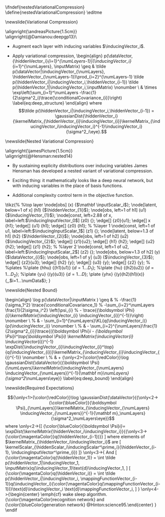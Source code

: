 \ifndef{nestedVariationalCompression}
\define{nestedVariationalCompression}
\editme

\newslide{Variational Compression}

\alignright{\andreasPicture{1.5cm}}\
\alignright{@Damianou:deepgp13}\

-   Augment each layer with inducing variables $\inducingVector_i$.

-   Apply variational compression, \begin{align}
          p(\dataVector, \{\hiddenVector_i\}_{i=1}^{\numLayers-1}|\{\inducingVector_i\}_{i=1}^{\numLayers}, \inputMatrix) \geq & 
          \tilde p(\dataVector|\inducingVector_{\numLayers}, \hiddenVector_{\numLayers-1})\prod_{i=2}^{\numLayers-1} \tilde p(\hiddenVector_i|\inducingVector_i,\hiddenVector_{i-1}) \tilde p(\hiddenVector_1|\inducingVector_i,\inputMatrix) \nonumber \\
          & \times
          \exp\left(\sum_{i=1}^\numLayers -\frac{1}{2\sigma^2_i}\trace{\conditionalCovariance_{i}}\right)
          \label{eq:deep_structure}
        \end{align} where
    $$\tilde p(\hiddenVector_i|\inducingVector_i,\hiddenVector_{i-1})
        = \gaussianDist{\hiddenVector_i}{\kernelMatrix_{\hiddenVector_{i}\inducingVector_{i}}\kernelMatrix_{\inducingVector_i\inducingVector_i}^{-1}\inducingVector_i}{\sigma^2_i\eye}.$$

\newslide{Nested Variational Compression}

\alignright{\jamesPicture{1.5cm}}\
\alignright{@Hensman:nested14}

-   By sustaining explicity distributions over inducing variables James
    Hensman has developed a nested variant of variational compression.

-   Exciting thing: it mathematically looks like a deep neural network,
    but with inducing variables in the place of basis functions.

-   Additional complexity control term in the objective function.

\tikz{%
        %top layer
        \node[obs] (x) {$\mathbf \inputScalar_i$};
        \node[latent, below=1 of x] (h1) {$\hiddenVector_{1i}$};
        \node[obs, left=1 of h1] (u1) {$\inducingVector_{1}$};
        \node[const, left=2.88 of x, label=left:$\inducingInputVector_0$] (z0) {};
        \edge[] {z0}{u1};
        \edge[] x {h1};
        \edge[] {u1} {h1};
        \edge[] {z0} {h1};
        %
        %layer 1
        \node[const, left=1 of u1, label=left:$\inducingInputScalar_1$] (z1) {};
        \node[latent, below=1.3 of h1] (h2) {$\hiddenVector_{2i}$};
        \node[obs, left=1 of h2] (u2) {$\inducingVector_{2}$};
        \edge[] {z1}{u2};
        \edge[] {h1} {h2};
        \edge[] {u2} {h2};
        \edge[] {z1} {h2};
        %
        %layer 2
        \node[const, left=1 of u2, label=left:$\inducingInputScalar_2$] (z2) {};
        \node[obs, below=1.3 of h2] (y) {$\dataVector_{i}$};
        \node[obs, left=1 of y] (u3) {$\inducingVector_{3}$};
        \edge[] {z2}{u3};
        \edge[] {h2} {y};
        \edge[] {u3} {y};
        \edge[] {z2} {y};
        %
        %plates
        %\plate {hhu} {(h1)(u1)} {$d=1...{D_1}$};
        %\plate {hu} {(h2)(u2)} {$d=1...{D_2}$};
        %\plate {yu} {(y)(u3)} {$d=1...D$};
        \plate {yhx} {(y)(h2)(h1)(x)} {\,\,$i=1...\numData$};
      }

\newslide{Nested Bound}

\begin{align}
    \log p(\dataVector|\inputMatrix )  \geq &
    %
    -\frac{1}{\sigma_1^2} \trace{\conditionalCovariance_1}
    % 
    -\sum_{i=2}^\numLayers \frac{1}{2\sigma_i^2} \left(\psi_{i}
    % 
    - \trace{{\boldsymbol \Phi}_{i}\kernelMatrix_{\inducingVector_{i} \inducingVector_{i}}^{-1}}\right) \nonumber \\
    %
    & - \sum_{i=1}^{\numLayers}\KL{q(\inducingVector_i)}{p(\inducingVector_i)} \nonumber \\
    %
    & - \sum_{i=2}^{\numLayers}\frac{1}{2\sigma^2_{i}}\trace{({\boldsymbol
        \Phi}_i - {\boldsymbol \Psi}_i^\top{\boldsymbol \Psi}_i)
      \kernelMatrix_{\inducingVector_{i}
        \inducingVector_{i}}^{-1}
      \expDist{\inducingVector_{i}\inducingVector_{i}^\top}{q(\inducingVector_{i})}\kernelMatrix_{\inducingVector_{i}\inducingVector_{i}}^{-1}} \nonumber \\
    %
    & + {\only<2>{\color{\redColor}}\log \gaussianDist{\dataVector}{{\boldsymbol
        \Psi}_{\numLayers}\kernelMatrix_{\inducingVector_{\numLayers}
        \inducingVector_{\numLayers}}^{-1}{\mathbf
        m}_\numLayers}{\sigma^2_\numLayers\eye}}
    \label{eq:deep_bound}
  \end{align}

\newslide{Required Expectations}

$${\only<1>{\color{\redColor}}\log \gaussianDist{\dataVector}{{\only<2->{\color{\blueColor}}{\boldsymbol
          \Psi}_{\numLayers}}\kernelMatrix_{\inducingVector_{\numLayers}
          \inducingVector_{\numLayers}}^{-1}{\mathbf
          m}_\numLayers}{\sigma^2_\numLayers\eye}}$$ where \only<2->{\[
    {\color{\blueColor}{\boldsymbol \Psi}_i}= \expDist{\kernelMatrix_{\hiddenVector_i\inducingVector_i}}{{\only<3->{\color{\magentaColor}}q(\hiddenVector_{i-1})}}
    \]
  where elements of $\kernelMatrix_{\hiddenVector_i\inducingVector_i}$ are
  \[
  \kernelScalar_{\hiddenScalar_i\inducingScalar^\prime_i}(\hiddenVector_{i-1}, \inducingInputVector^\prime_{i})
  \]} \only<3->{
    And
    \[
      {\color{\magentaColor}q(\hiddenVector_1)} = \int \tilde p(\hiddenVector_1|\inducingVector_1, \inputMatrix)q(\inducingVector_1)\text{d}\inducingVector_1, 
      \]
    \[
      {\color{\magentaColor}q(\hiddenVector_i)} = \int \tilde p(\hiddenVector_i|\inducingVector_i, \mappingFunctionVector_{i-1})q(\inducingVector_i){\color{\magentaColor}q(\mappingFunctionVector_{i-1})}\text{d}\inducingVector_i \text{d}\mappingFunctionVector_i, 
    \]
  }
\only<4->{\begin{center} \emph{cf} wake sleep algorithm. {\color{\magentaColor}recognition network} and {\color{\blueColor}generation network} @Hinton:science95.\end{center} }
\endif

